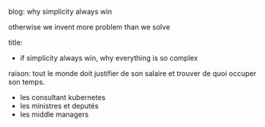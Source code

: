 blog: why simplicity always win


 otherwise we invent more problem than we solve

title:
- if simplicity always win, why everything is so complex




raison:
tout le monde doit justifier de son salaire et trouver de quoi occuper son temps.

- les consultant kubernetes
- les ministres et deputés
- les middle managers

